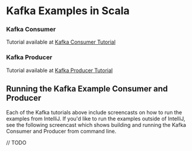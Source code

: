 # Kafka Examples in Scala 

### Kafka Consumer

Tutorial available at [Kafka Consumer Tutorial](https://www.supergloo.com/kafka/kafka-consumer/)

### Kafka Producer

Tutorial available at [Kafka Producer Tutorial](https://www.supergloo.com/kafka/kafka-producer/)

## Running the Kafka Example Consumer and Producer 

Each of the Kafka tutorials above include screencasts on how to run the
examples from IntelliJ.  If you'd like to run the examples outside of IntelliJ,
see the following screencast which shows building and running the Kafka Consumer and Producer
from command line.

// TODO 
